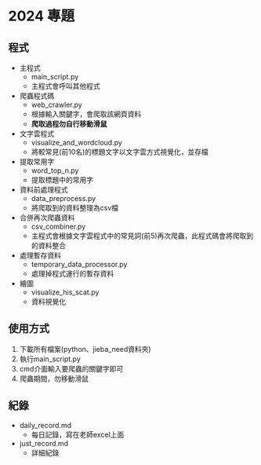 # 2024 專題
## 程式
 - 主程式
   - main_script.py
   - 主程式會呼叫其他程式
 - 爬蟲程式碼
   - web_crawler.py
   - 根據輸入關鍵字，會爬取該網頁資料
   - **爬取過程勿自行移動滑鼠**
 - 文字雲程式
   - visualize_and_wordcloud.py
   - 將較常見(前10名)的標題文字以文字雲方式視覺化，並存檔
 - 提取常用字 
   - word_top_n.py
   - 提取標題中的常用字
 - 資料前處理程式
   - data_preprocess.py
   - 將爬取到的資料整理為csv檔
 - 合併再次爬蟲資料 
   - csv_combiner.py
   - 主程式會根據文字雲程式中的常見詞(前5)再次爬蟲，此程式碼會將爬取到的資料整合
 - 處理暫存資料 
   - temporary_data_processor.py
   - 處理掉程式運行的暫存資料
 - 繪圖 
   - visualize_his_scat.py
   - 資料視覺化

## 使用方式
1. 下載所有檔案(python、jieba_need資料夾)
2. 執行main_script.py
3. cmd介面輸入要爬蟲的關鍵字即可
4. 爬蟲期間，勿移動滑鼠

## 紀錄
 - daily_record.md
   - 每日記錄，寫在老師excel上面
 - just_record.md
   - 詳細紀錄

